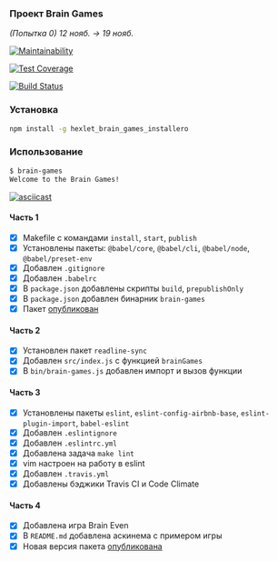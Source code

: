 ### Проект Brain Games

*(Попытка 0) 12 нояб. → 19 нояб.*

[![Maintainability](https://api.codeclimate.com/v1/badges/0257abdef871a506286a/maintainability)](https://codeclimate.com/github/installero/project-lvl1-s376/maintainability)

[![Test Coverage](https://api.codeclimate.com/v1/badges/0257abdef871a506286a/test_coverage)](https://codeclimate.com/github/installero/project-lvl1-s376/test_coverage)

[![Build Status](https://travis-ci.com/installero/project-lvl1-s376.svg?branch=master)](https://travis-ci.com/installero/project-lvl1-s376)

### Установка

``` sh
npm install -g hexlet_brain_games_installero
```

### Использование

``` sh
$ brain-games
Welcome to the Brain Games!
```

[![asciicast](https://asciinema.org/a/Bk7QsuG8CG58LlO4q9oD1g7B9.svg)](https://asciinema.org/a/Bk7QsuG8CG58LlO4q9oD1g7B9)

#### Часть 1

- [x] Makefile с командами `install`, `start`, `publish`
- [x] Установлены пакеты: `@babel/core`, `@babel/cli`, `@babel/node`, `@babel/preset-env`
- [x] Добавлен `.gitignore`
- [x] Добавлен `.babelrc`
- [x] В `package.json` добавлены скрипты `build`, `prepublishOnly`
- [x] В `package.json` добавлен бинарник `brain-games`
- [x] Пакет [опубликован](https://www.npmjs.com/package/hexlet_brain_games_installero)

#### Часть 2

- [x] Установлен пакет `readline-sync`
- [x] Добавлен `src/index.js` с функцией `brainGames`
- [x] В `bin/brain-games.js` добавлен импорт и вызов функции

#### Часть 3

- [x] Установлены пакеты `eslint`, `eslint-config-airbnb-base`, `eslint-plugin-import`, `babel-eslint`
- [x] Добавлен `.eslintignore`
- [x] Добавлен `.eslintrc.yml`
- [x] Добавлена задача `make lint`
- [x] vim настроен на работу в eslint
- [x] Добавлен `.travis.yml`
- [x] Добавлены бэджики Travis CI и Code Climate

#### Часть 4

- [x] Добавлена игра Brain Even
- [x] В `README.md` добавлена аскинема с примером игры
- [x] Новая версия пакета [опубликована](https://www.npmjs.com/package/hexlet_brain_games_installero/v/1.0.1)
